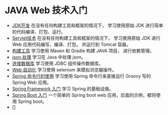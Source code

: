 # JAVA Web 技术入门

- [JDK开发](JDKDemo/README.md)
  在没有任何构建工具和框架的情况下，
  学习使用原始 JDK 进行简单的代码编译、打包、运行。
- [Servlet技术](ServletDemo/README.md)
  在没有任何构建工具和框架的情况下，
  学习使用原始 JDK 进行 Web 应用代码编写、编译、打包，
  并运行到 Tomcat 容器。
- [构建工具](TryBuild/README.md)
  学习使用 Maven 和 Gradle 构建 JAVA 项目，
  进行依赖管理。
- [json 处理](TryJson/README.md)
  学习在 Java 中处理 json。
- [连接数据库](TryMySQL/README.md)
  学习使用 JDBC 组件操作数据库。
- [Web 自动化](TrySelenium/README.md)
  学习使用 selenium 来模拟浏览器操作。
- [Spring 命令行的使用](TrySpringBootCLI/README.md)
  学习使用 Spring 命令行来直接运行 Groovy 写的 Spring Web 应用。
- [Spring Framework 入门](TrySpringFramework/README.md)
  学习 Spring 的基础设施。
- [Spring Boot 入门](TrySpringBoot/HELP.md)
  一个简单的 Spring boot web 应用，后面的示例，都将使用 Spring boot。
- []
